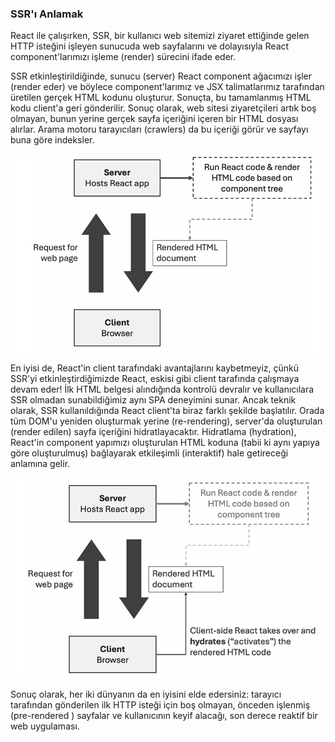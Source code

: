 ### SSR'ı Anlamak

React ile çalışırken, SSR, bir kullanıcı web sitemizi ziyaret ettiğinde gelen HTTP isteğini işleyen sunucuda web sayfalarını ve dolayısıyla React component'larımızı işleme (render) sürecini ifade eder.

SSR etkinleştirildiğinde, sunucu (server) React component ağacımızı işler (render eder) ve böylece component'larımız ve JSX talimatlarımız tarafından üretilen gerçek HTML kodunu oluşturur. Sonuçta, bu tamamlanmış HTML kodu client'a geri gönderilir. Sonuç olarak, web sitesi ziyaretçileri artık boş olmayan, bunun yerine gerçek sayfa içeriğini içeren bir HTML dosyası alırlar. Arama motoru tarayıcıları (crawlers) da bu içeriği görür ve sayfayı buna göre indeksler.

<img src="https://github.com/physerkm/React/blob/main/React%20Key%20Concepts/Server-side%20Rendering/img/React%20SSR%20in%20action.png" alt="react-in-action">

En iyisi de, React'in client tarafındaki avantajlarını kaybetmeyiz, çünkü SSR'yi etkinleştirdiğimizde React, eskisi gibi client tarafında çalışmaya devam eder! İlk HTML belgesi alındığında kontrolü devralır ve kullanıcılara SSR olmadan sunabildiğimiz aynı SPA deneyimini sunar. Ancak teknik olarak, SSR kullanıldığında React client'ta biraz farklı şekilde başlatılır. Orada tüm DOM'u yeniden oluşturmak yerine (re-rendering), server'da oluşturulan (render edilen) sayfa içeriğini hidratlayacaktır. Hidratlama (hydration), React'in component yapımızı oluşturulan HTML koduna (tabii ki aynı yapıya göre oluşturulmuş) bağlayarak etkileşimli (interaktif) hale getireceği anlamına gelir.

<img src="https://github.com/physerkm/React/blob/main/React%20Key%20Concepts/Server-side%20Rendering/img/After%20receiving%20the%20rendered%20HTML%20code%2C%20React%20hydrates%20the%20code%20on%20the%20client%20side.png" alt="react-in-action">

Sonuç olarak, her iki dünyanın da en iyisini elde edersiniz: tarayıcı tarafından gönderilen ilk HTTP isteği için boş olmayan, önceden işlenmiş (pre-rendered ) sayfalar ve kullanıcının keyif alacağı, son derece reaktif bir web uygulaması.
